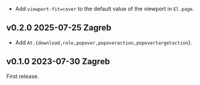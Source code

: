 
- Add `viewport-fit=cover` to the default value of the viewport in
  `El.page`.

v0.2.0 2025-07-25 Zagreb
------------------------

- Add `At.{download,role,popover,popoveraction,popovertargetaction`}.

v0.1.0 2023-07-30 Zagreb
------------------------

First release.
